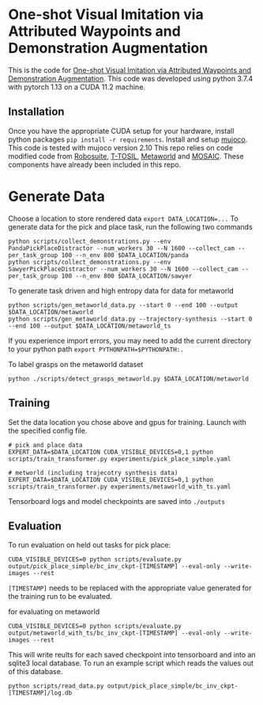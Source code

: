 # One-shot Visual Imitation via Attributed Waypoints and Demonstration Augmentation
This is the code for [One-shot Visual Imitation via Attributed Waypoints and Demonstration Augmentation](https://arxiv.org/abs/2302.04856). This code was developed using python 3.7.4 with pytorch 1.13 on a CUDA 11.2 machine. 
## Installation
Once you have the appropriate CUDA setup for your hardware, install python packages `pip install -r requirements`.
Install and setup [mujoco](https://github.com/deepmind/mujoco). This code is tested with mujoco version 2.10
This repo relies on code modified code from [Robosuite](https://github.com/SudeepDasari/robosuite), [T-TOSIL](https://github.com/SudeepDasari/one_shot_transformers), [Metaworld](https://github.com/Farama-Foundation/Metaworld) and [MOSAIC](https://github.com/rll-research/mosaic). These components have already been included in this repo.

# Generate Data
Choose a location to store rendered data `export DATA_LOCATION=...`
To generate data for the pick and place task, run the following two commands
```
python scripts/collect_demonstrations.py --env PandaPickPlaceDistractor --num_workers 30 --N 1600 --collect_cam --per_task_group 100 --n_env 800 $DATA_LOCATION/panda
python scripts/collect_demonstrations.py --env SawyerPickPlaceDistractor --num_workers 30 --N 1600 --collect_cam --per_task_group 100 --n_env 800 $DATA_LOCATION/sawyer
```
To generate task driven and high entropy data for data for metaworld
```
python scripts/gen_metaworld_data.py --start 0 --end 100 --output $DATA_LOCATION/metaworld
python scripts/gen_metaworld_data.py --trajectory-synthesis --start 0 --end 100 --output $DATA_LOCATION/metaworld_ts
```

If you experience import errors, you may need to add the current directory to your python path `export PYTHONPATH=$PYTHONPATH:.`

To label grasps on the metaworld dataset
```
python ./scripts/detect_grasps_metaworld.py $DATA_LOCATION/metaworld
```

## Training
Set the data location you chose above and gpus for training. Launch with the specified config file.
```
# pick and place data
EXPERT_DATA=$DATA_LOCATION CUDA_VISIBLE_DEVICES=0,1 python scripts/train_transformer.py experiments/pick_place_simple.yaml

# metworld (including trajecotry synthesis data)
EXPERT_DATA=$DATA_LOCATION CUDA_VISIBLE_DEVICES=0,1 python scripts/train_transformer.py experiments/metaworld_with_ts.yaml
```
Tensorboard logs and model checkpoints are saved into `./outputs`

## Evaluation
To run evaluation on held out tasks for pick place:
```
CUDA_VISIBLE_DEVICES=0 python scripts/evaluate.py output/pick_place_simple/bc_inv_ckpt-[TIMESTAMP] --eval-only --write-images --rest
```
`[TIMESTAMP]` needs to be replaced with the appropriate value generated for the training run to be evaluated.

for evaluating on metaworld
```
CUDA_VISIBLE_DEVICES=0 python scripts/evaluate.py output/metaworld_with_ts/bc_inv_ckpt-[TIMESTAMP] --eval-only --write-images --rest
```

This will write reults for each saved checkpoint into tensorboard and into an sqlite3 local database. To run an example script which reads the values out of this database.

```
python scripts/read_data.py output/pick_place_simple/bc_inv_ckpt-[TIMESTAMP]/log.db
```
